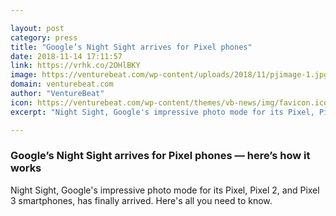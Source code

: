 ```yaml
---

layout: post
category: press
title: "Google’s Night Sight arrives for Pixel phones"
date: 2018-11-14 17:11:57
link: https://vrhk.co/2OHlBKY
image: https://venturebeat.com/wp-content/uploads/2018/11/pjimage-1.jpg?fit=1200%2C800&strip=all
domain: venturebeat.com
author: "VentureBeat"
icon: https://venturebeat.com/wp-content/themes/vb-news/img/favicon.ico
excerpt: "Night Sight, Google's impressive photo mode for its Pixel, Pixel 2, and Pixel 3 smartphones, has finally arrived. Here's all you need to know."

---
```


### Google’s Night Sight arrives for Pixel phones — here’s how it works

Night Sight, Google's impressive photo mode for its Pixel, Pixel 2, and Pixel 3 smartphones, has finally arrived. Here's all you need to know.